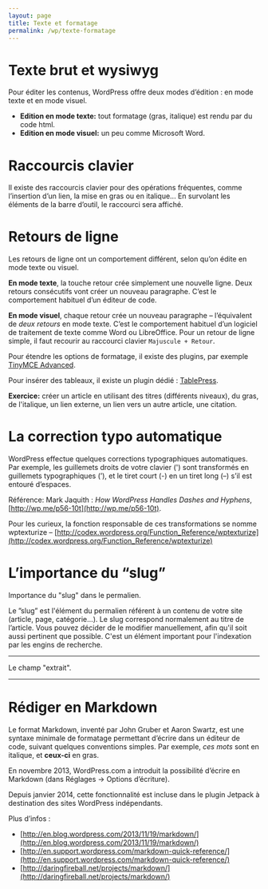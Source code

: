 ```yaml
---
layout: page
title: Texte et formatage
permalink: /wp/texte-formatage
---
```


Texte brut et wysiwyg
===

Pour éditer les contenus, WordPress offre deux modes d’édition : en mode texte et en mode visuel.

* **Edition en mode texte:** tout formatage (gras, italique) est rendu par du code html.
* **Edition en mode visuel:** un peu comme Microsoft Word.

Raccourcis clavier
===

Il existe des raccourcis clavier pour des opérations fréquentes, comme l’insertion d’un lien, la mise en gras ou en italique... En survolant les éléments de la barre d’outil, le raccourci sera affiché.

Retours de ligne
===

Les retours de ligne ont un comportement différent, selon qu’on édite en mode texte ou visuel. 

**En mode texte**, la touche retour crée simplement une nouvelle ligne. Deux retours consécutifs vont créer un nouveau paragraphe. C’est le comportement habituel d’un éditeur de code.

**En mode visuel**, chaque retour crée un nouveau paragraphe – l’équivalent de *deux retours* en mode texte. C’est le comportement habituel d’un logiciel de traitement de texte comme Word ou LibreOffice. Pour un retour de ligne simple, il faut recourir au raccourci clavier `Majuscule + Retour`.

Pour étendre les options de formatage, il existe des plugins, par exemple [TinyMCE Advanced](https://wordpress.org/plugins/tinymce-advanced/).

Pour insérer des tableaux, il existe un plugin dédié : [TablePress](https://wordpress.org/plugins/tablepress/).

**Exercice:** créer un article en utilisant des titres (différents niveaux), du gras, de l'italique, un lien externe, un lien vers un autre article, une citation.

La correction typo automatique
===

WordPress effectue quelques corrections typographiques automatiques. Par exemple, les guillemets droits de votre clavier (') sont transformés en guillemets typographiques (’), et le tiret court (-) en un tiret long (–) s’il est entouré d’espaces. 

Référence: Mark Jaquith : *How WordPress Handles Dashes and Hyphens*, [http://wp.me/p56-10t](http://wp.me/p56-10t). 

Pour les curieux, la fonction responsable de ces transformations se nomme wptexturize – [http://codex.wordpress.org/Function_Reference/wptexturize](http://codex.wordpress.org/Function_Reference/wptexturize)


L’importance du “slug”
===

Importance du "slug" dans le permalien.

Le ”slug” est l'élément du permalien référent à un contenu de votre site (article, page, catégorie...). Le slug correspond normalement au titre de l’article. Vous pouvez décider de le modifier manuellement, afin qu'il soit aussi pertinent que possible. C'est un élément important pour l'indexation par les engins de recherche.

***

Le champ "extrait".

***

Rédiger en Markdown 
===

Le format Markdown, inventé par John Gruber et Aaron Swartz, est une syntaxe minimale de formatage permettant d’écrire dans un éditeur de code, suivant quelques conventions simples. Par exemple, *ces mots* sont en italique, et **ceux-ci** en gras. 

En novembre 2013, WordPress.com a introduit la possibilité d’écrire en Markdown (dans Réglages → Options d’écriture).

Depuis janvier 2014, cette fonctionnalité est incluse dans le plugin Jetpack à destination des sites WordPress indépendants.

Plus d’infos :

* [http://en.blog.wordpress.com/2013/11/19/markdown/](http://en.blog.wordpress.com/2013/11/19/markdown/)
* [http://en.support.wordpress.com/markdown-quick-reference/](http://en.support.wordpress.com/markdown-quick-reference/)
* [http://daringfireball.net/projects/markdown/](http://daringfireball.net/projects/markdown/)

